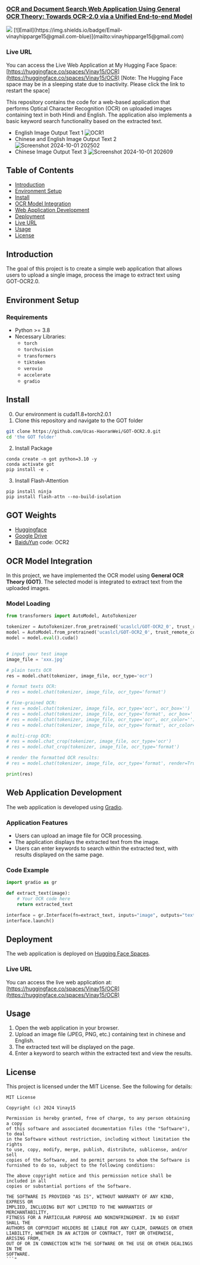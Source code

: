<h3><a href="">OCR and Document Search Web Application Using General OCR Theory: Towards OCR-2.0 via a Unified End-to-end Model</a></h3>
<a href="https://huggingface.co/spaces/Vinay15/OCR"><img src="https://img.shields.io/badge/Huggingface-yellow"></a>
[![Email](https://img.shields.io/badge/Email-vinayhipparge15@gmail.com-blue)](mailto:vinayhipparge15@gmail.com)

### Live URL
You can access the Live Web Application at My Hugging Face Space: [https://huggingface.co/spaces/Vinay15/OCR](https://huggingface.co/spaces/Vinay15/OCR)
[Note: The Hugging Face space may be in a sleeping state due to inactivity. Please click the link to restart the space]

This repository contains the code for a web-based application that performs Optical Character Recognition (OCR) on uploaded images containing text in both Hindi and English. The application also implements a basic keyword search functionality based on the extracted text.

- English Image Output Text 1
![OCR1](https://github.com/user-attachments/assets/4ac16c5c-e2bb-43b6-b5e2-26060f49eeb7)
- Chinese and English Image Output Text 2
![Screenshot 2024-10-01 202502](https://github.com/user-attachments/assets/8f83a2f9-503b-4510-b2c6-4febeb3b33fe)
- Chinese Image Output Text 3
![Screenshot 2024-10-01 202609](https://github.com/user-attachments/assets/a6c9e892-1131-4314-acbb-c36ca90e2023)

## Table of Contents
- [Introduction](#introduction)
- [Environment Setup](#environment-setup)
- [Install](#Install)
- [OCR Model Integration](#ocr-model-integration)
- [Web Application Development](#web-application-development)
- [Deployment](#deployment)
- [Live URL](#Live-URL)
- [Usage](#usage)
- [License](#license)

## Introduction

The goal of this project is to create a simple web application that allows users to upload a single image, process the image to extract text using GOT-OCR2.0.

## Environment Setup

### Requirements

- Python >= 3.8
- Necessary Libraries:
  - `torch`
  - `torchvision`
  - `transformers`
  - `tiktoken`
  - `verovio`
  - `accelerate`
  - `gradio`

## Install
0. Our environment is cuda11.8+torch2.0.1
1. Clone this repository and navigate to the GOT folder
```bash
git clone https://github.com/Ucas-HaoranWei/GOT-OCR2.0.git
cd 'the GOT folder'
```
2. Install Package
```Shell
conda create -n got python=3.10 -y
conda activate got
pip install -e .
```

3. Install Flash-Attention
```
pip install ninja
pip install flash-attn --no-build-isolation
```
## GOT Weights
- [Huggingface](https://huggingface.co/ucaslcl/GOT-OCR2_0)
- [Google Drive](https://drive.google.com/drive/folders/1OdDtsJ8bFJYlNUzCQG4hRkUL6V-qBQaN?usp=sharing)
- [BaiduYun](https://pan.baidu.com/s/1G4aArpCOt6I_trHv_1SE2g) code: OCR2

## OCR Model Integration

In this project, we have implemented the OCR model using **General OCR Theory (GOT)**. The selected model is integrated to extract text from the uploaded images.

### Model Loading
```python
from transformers import AutoModel, AutoTokenizer

tokenizer = AutoTokenizer.from_pretrained('ucaslcl/GOT-OCR2_0', trust_remote_code=True)
model = AutoModel.from_pretrained('ucaslcl/GOT-OCR2_0', trust_remote_code=True, low_cpu_mem_usage=True, device_map='cuda', use_safetensors=True, pad_token_id=tokenizer.eos_token_id)
model = model.eval().cuda()


# input your test image
image_file = 'xxx.jpg'

# plain texts OCR
res = model.chat(tokenizer, image_file, ocr_type='ocr')

# format texts OCR:
# res = model.chat(tokenizer, image_file, ocr_type='format')

# fine-grained OCR:
# res = model.chat(tokenizer, image_file, ocr_type='ocr', ocr_box='')
# res = model.chat(tokenizer, image_file, ocr_type='format', ocr_box='')
# res = model.chat(tokenizer, image_file, ocr_type='ocr', ocr_color='')
# res = model.chat(tokenizer, image_file, ocr_type='format', ocr_color='')

# multi-crop OCR:
# res = model.chat_crop(tokenizer, image_file, ocr_type='ocr')
# res = model.chat_crop(tokenizer, image_file, ocr_type='format')

# render the formatted OCR results:
# res = model.chat(tokenizer, image_file, ocr_type='format', render=True, save_render_file = './demo.html')

print(res)

```

## Web Application Development

The web application is developed using [Gradio](https://gradio.app/).

### Application Features
- Users can upload an image file for OCR processing.
- The application displays the extracted text from the image.
- Users can enter keywords to search within the extracted text, with results displayed on the same page.

### Code Example
```python
import gradio as gr

def extract_text(image):
    # Your OCR code here
    return extracted_text

interface = gr.Interface(fn=extract_text, inputs="image", outputs="text")
interface.launch()
```

## Deployment

The web application is deployed on [Hugging Face Spaces](https://huggingface.co/spaces/Vinay15/OCR).

### Live URL
You can access the live web application at: [https://huggingface.co/spaces/Vinay15/OCR](https://huggingface.co/spaces/Vinay15/OCR)

## Usage

1. Open the web application in your browser.
2. Upload an image file (JPEG, PNG, etc.) containing text in chinese and English.
3. The extracted text will be displayed on the page.
4. Enter a keyword to search within the extracted text and view the results.


## License

This project is licensed under the MIT License. See the following for details:

```
MIT License

Copyright (c) 2024 Vinay15

Permission is hereby granted, free of charge, to any person obtaining a copy
of this software and associated documentation files (the "Software"), to deal
in the Software without restriction, including without limitation the rights
to use, copy, modify, merge, publish, distribute, sublicense, and/or sell
copies of the Software, and to permit persons to whom the Software is
furnished to do so, subject to the following conditions:

The above copyright notice and this permission notice shall be included in all
copies or substantial portions of the Software.

THE SOFTWARE IS PROVIDED "AS IS", WITHOUT WARRANTY OF ANY KIND, EXPRESS OR
IMPLIED, INCLUDING BUT NOT LIMITED TO THE WARRANTIES OF MERCHANTABILITY,
FITNESS FOR A PARTICULAR PURPOSE AND NONINFRINGEMENT. IN NO EVENT SHALL THE
AUTHORS OR COPYRIGHT HOLDERS BE LIABLE FOR ANY CLAIM, DAMAGES OR OTHER
LIABILITY, WHETHER IN AN ACTION OF CONTRACT, TORT OR OTHERWISE, ARISING FROM,
OUT OF OR IN CONNECTION WITH THE SOFTWARE OR THE USE OR OTHER DEALINGS IN THE
SOFTWARE.
```"

